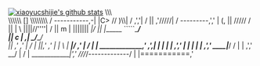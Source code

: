 [![xiaoyucshijie's github stats](https://github-readme-stats.vercel.app/api?username=xiaoyucshijie)](https://github.com/anuraghazra/github-readme-stats)
                             \\\\\\\
                            \\\\\\\\\\\\      []
                          \\\\\\\\\\\\\\\     /
  -----------,-|           |C>   // )\\\\|   /
           ,','|          /    || ,'/////|  /
---------,','  |         (,    ||   /////  /
         ||    |          \\  ||||//''''| /
         || m  |           |||||||     _|/
         ||    |______      `````\____/ \
         || c  |     ,|         _/_____/ \
         ||  ,'    ,' |        /          |
         ||,'    ,'   |       |         \  |
_________|/    ,'     |      /           | |
_____________,'      ,',_____|      |    | |
             |     ,','      |      |    | |
             |   ,','    ____|_____/    /  |
             | ,','  __/ |             /   |
_____________|','   ///_/-------------/   |
              |===========,'
